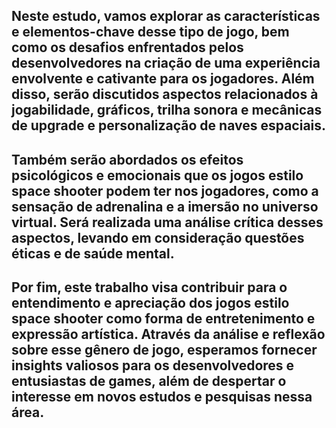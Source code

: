 ## Neste estudo, vamos explorar as características e elementos-chave desse tipo de jogo, bem como os desafios enfrentados pelos desenvolvedores na criação de uma experiência envolvente e cativante para os jogadores. Além disso, serão discutidos aspectos relacionados à jogabilidade, gráficos, trilha sonora e mecânicas de upgrade e personalização de naves espaciais.
## Também serão abordados os efeitos psicológicos e emocionais que os jogos estilo space shooter podem ter nos jogadores, como a sensação de adrenalina e a imersão no universo virtual. Será realizada uma análise crítica desses aspectos, levando em consideração questões éticas e de saúde mental.
## Por fim, este trabalho visa contribuir para o entendimento e apreciação dos jogos estilo space shooter como forma de entretenimento e expressão artística. Através da análise e reflexão sobre esse gênero de jogo, esperamos fornecer insights valiosos para os desenvolvedores e entusiastas de games, além de despertar o interesse em novos estudos e pesquisas nessa área.
